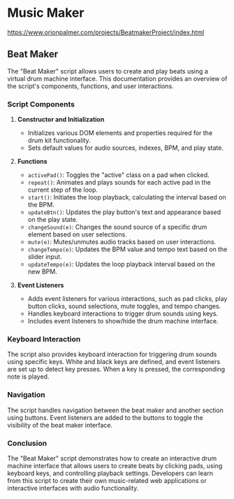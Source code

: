 # Music Maker

https://www.orionpalmer.com/projects/BeatmakerProject/index.html

## Beat Maker 

The "Beat Maker" script allows users to create and play beats using a virtual drum machine interface. This documentation provides an overview of the script's components, functions, and user interactions.

### Script Components

1. **Constructor and Initialization**
   - Initializes various DOM elements and properties required for the drum kit functionality.
   - Sets default values for audio sources, indexes, BPM, and play state.

2. **Functions**
   - `activePad()`: Toggles the "active" class on a pad when clicked.
   - `repeat()`: Animates and plays sounds for each active pad in the current step of the loop.
   - `start()`: Initiates the loop playback, calculating the interval based on the BPM.
   - `updateBtn()`: Updates the play button's text and appearance based on the play state.
   - `changeSound(e)`: Changes the sound source of a specific drum element based on user selections.
   - `mute(e)`: Mutes/unmutes audio tracks based on user interactions.
   - `changeTempo(e)`: Updates the BPM value and tempo text based on the slider input.
   - `updateTempo(e)`: Updates the loop playback interval based on the new BPM.

3. **Event Listeners**
   - Adds event listeners for various interactions, such as pad clicks, play button clicks, sound selections, mute toggles, and tempo changes.
   - Handles keyboard interactions to trigger drum sounds using keys.
   - Includes event listeners to show/hide the drum machine interface.

### Keyboard Interaction

The script also provides keyboard interaction for triggering drum sounds using specific keys. White and black keys are defined, and event listeners are set up to detect key presses. When a key is pressed, the corresponding note is played.

### Navigation

The script handles navigation between the beat maker and another section using buttons. Event listeners are added to the buttons to toggle the visibility of the beat maker interface.

### Conclusion

The "Beat Maker" script demonstrates how to create an interactive drum machine interface that allows users to create beats by clicking pads, using keyboard keys, and controlling playback settings. Developers can learn from this script to create their own music-related web applications or interactive interfaces with audio functionality.
